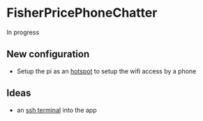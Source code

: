 # FisherPricePhoneChatter

In progress

## New configuration

- Setup the pi as an [hotspot][1] to setup the wifi access by a phone 

## Ideas

- an [ssh terminal][2] into the app

[1]:http://www.raspberryconnect.com/network/item/331-raspberry-pi-auto-wifi-hotspot-switch-direct-connection?limitstart=0
[2]:https://github.com/aluzzardi/wssh/
